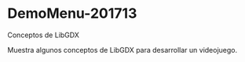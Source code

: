 # DemoMenu-201713
Conceptos de LibGDX

Muestra algunos conceptos de LibGDX para desarrollar un videojuego.
